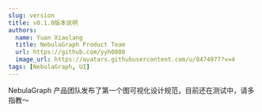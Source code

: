 ```yaml
---
slug: version
title: v0.1.0版本说明
authors:
  name: Yuan Xiaolang
  title: NebulaGraph Product Team
  url: https://github.com/yyh0808
  image_url: https://avatars.githubusercontent.com/u/8474977?v=4
tags: [NebulaGraph, UI]
---
```


NebulaGraph 产品团队发布了第一个图可视化设计规范，目前还在测试中，请多指教～
